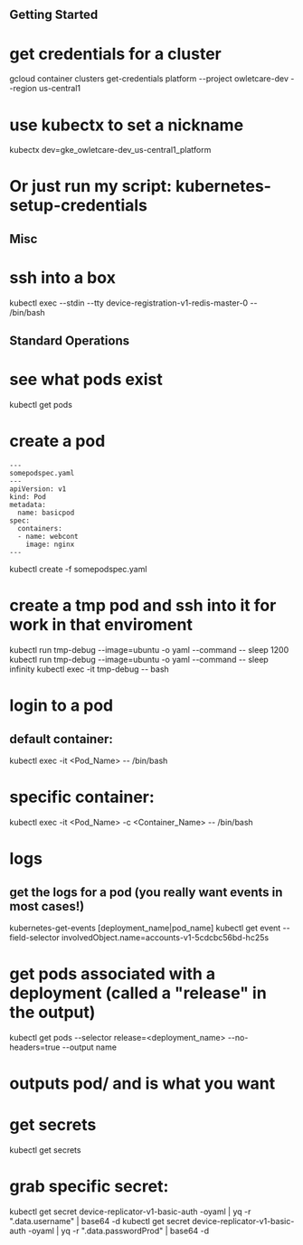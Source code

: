 ## Getting Started

# get credentials for a cluster
gcloud container clusters get-credentials platform --project owletcare-dev --region us-central1

# use kubectx to set a nickname
kubectx dev=gke_owletcare-dev_us-central1_platform

# Or just run my script: kubernetes-setup-credentials

## Misc

# ssh into a box
kubectl exec --stdin --tty device-registration-v1-redis-master-0 -- /bin/bash

## Standard Operations

# see what pods exist
kubectl get pods

# create a pod
    ---
    somepodspec.yaml
    ---
    apiVersion: v1
    kind: Pod
    metadata:
      name: basicpod
    spec:
      containers:
      - name: webcont
        image: nginx
    ---

kubectl create -f somepodspec.yaml

# create a tmp pod and ssh into it for work in that enviroment

kubectl run tmp-debug --image=ubuntu -o yaml --command -- sleep 1200
kubectl run tmp-debug --image=ubuntu -o yaml --command -- sleep infinity
kubectl exec -it tmp-debug  -- bash

# login to a pod

## default container:
kubectl exec -it <Pod_Name>  -- /bin/bash

# specific container:
kubectl exec -it <Pod_Name> -c <Container_Name> -- /bin/bash

# logs

## get the logs for a pod (you really want events in most cases!)
kubernetes-get-events [deployment_name|pod_name]
kubectl get event --field-selector involvedObject.name=accounts-v1-5cdcbc56bd-hc25s

# get pods associated with a deployment (called a "release" in the output)
kubectl get pods --selector release=<deployment_name> --no-headers=true --output name
# outputs pod/<podname> and <podname> is what you want

# get secrets
kubectl get secrets

# grab specific secret:
kubectl get secret device-replicator-v1-basic-auth -oyaml | yq -r ".data.username" | base64 -d
kubectl get secret device-replicator-v1-basic-auth -oyaml | yq -r ".data.passwordProd" | base64 -d
